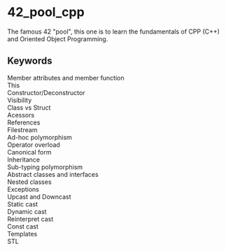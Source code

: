 # 42_pool_cpp
The famous 42 "pool", this one is to learn the fundamentals of CPP (C++) and Oriented Object Programming.

## Keywords
Member attributes and member function  
This  
Constructor/Deconstructor  
Visibility  
Class vs Struct  
Acessors  
References  
Filestream  
Ad-hoc polymorphism  
Operator overload  
Canonical form  
Inheritance  
Sub-typing polymorphism  
Abstract classes and interfaces  
Nested classes  
Exceptions  
Upcast and Downcast  
Static cast  
Dynamic cast  
Reinterpret cast  
Const cast  
Templates  
STL  
